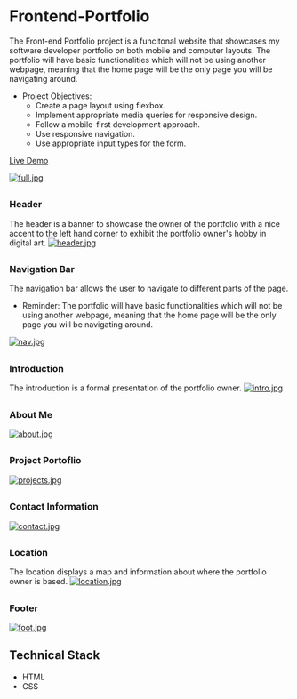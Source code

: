 # Frontend-Portfolio
The Front-end Portfolio project is a funcitonal website that showcases my software developer portfolio on both mobile and computer layouts. The portfolio will have basic functionalities which will not be using another webpage, meaning that the home page will be the only page you will be navigating around. 

- Project Objectives:
  - Create a page layout using flexbox.
  - Implement appropriate media queries for responsive design.
  - Follow a mobile-first development approach.
  - Use responsive navigation.
  - Use appropriate input types for the form.

[Live Demo](https://frontend-portfolio-eight.vercel.app/)

[![full.jpg](https://i.postimg.cc/2888qvtx/full.jpg)](https://postimg.cc/7bdydCwC)

##

### Header
The header is a banner to showcase the owner of the portfolio with a nice accent to the left hand corner to exhibit the portfolio owner's hobby in digital art.
[![header.jpg](https://i.postimg.cc/4yGy2SBC/header.jpg)](https://postimg.cc/vgPGcXJX)

##

### Navigation Bar
The navigation bar allows the user to navigate to different parts of the page.

* Reminder: The portfolio will have basic functionalities which will not be using another webpage, meaning that the home page will be the only page you will be navigating around. 

[![nav.jpg](https://i.postimg.cc/brn0kWrK/nav.jpg)](https://postimg.cc/dZqTKW8B)

##

### Introduction
The introduction is a formal presentation of the portfolio owner.
[![intro.jpg](https://i.postimg.cc/KYmT44nS/intro.jpg)](https://postimg.cc/K1sjHGqJ)

##

### About Me
[![about.jpg](https://i.postimg.cc/DyWPKWcx/about.jpg)](https://postimg.cc/w7pmXjZN)

##

### Project Portoflio
[![projects.jpg](https://i.postimg.cc/fyP79ZM7/projects.jpg)](https://postimg.cc/GTkTWW89)

##

### Contact Information
[![contact.jpg](https://i.postimg.cc/XJVgMQ25/contact.jpg)](https://postimg.cc/67mZnLx6)

##

### Location
The location displays a map and information about where the portfolio owner is based.
[![location.jpg](https://i.postimg.cc/43Y8L8Sx/location.jpg)](https://postimg.cc/VScB5Fwx)

##

### Footer
[![foot.jpg](https://i.postimg.cc/xjmLxrjZ/foot.jpg)](https://postimg.cc/mhbck5H3)

##

## Technical Stack
* HTML
* CSS
